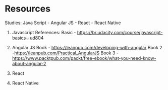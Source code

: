 # Resources
Studies: Java Script - Angular JS - React - React Native


1) Javascript
References:
Basic - https://br.udacity.com/course/javascript-basics--ud804


2) Angular JS
Book - https://leanpub.com/developing-with-angular
Book 2 -https://leanpub.com/Practical_AngularJS
Book 3 -https://www.packtpub.com/packt/free-ebook/what-you-need-know-about-angular-2

3) React


4) React Native

